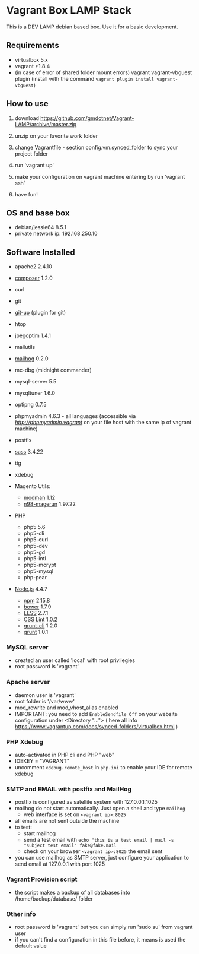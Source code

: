 # Vagrant Box LAMP Stack

This is a DEV LAMP debian based box. Use it for a basic development.

## Requirements

- virtualbox 5.x
- vagrant >1.8.4
- (in case of error of shared folder mount errors) vagrant vagrant-vbguest plugin (install with the command `vagrant plugin install vagrant-vbguest`)

## How to use

1) download https://github.com/gmdotnet/Vagrant-LAMP/archive/master.zip

2) unzip on your favorite work folder

3) change Vagrantfile - section config.vm.synced_folder to sync your project folder

4) run 'vagrant up'

5) make your configuration on vagrant machine entering by run 'vagrant ssh'

6) have fun!

## OS and base box

- debian/jessie64  8.5.1
- private network ip: 192.168.250.10

## Software Installed

- apache2  2.4.10
- [composer](https://getcomposer.org/)  1.2.0
- curl
- git
- [git-up](https://github.com/aanand/git-up/) (plugin for git)
- htop
- jpegoptim 1.4.1
- mailutils
- [mailhog](https://github.com/mailhog/MailHog)  0.2.0
- mc-dbg (midnight commander)
- mysql-server 5.5
- mysqltuner 1.6.0
- optipng 0.7.5
- phpmyadmin 4.6.3 - all languages (accessible via *http://phpmyadmin.vagrant* on your file host with the same ip of vagrant machine)
- postfix
- [sass](http://sass-lang.com/)  3.4.22
- tig
- xdebug

- Magento Utils:
    - [modman](https://github.com/colinmollenhour/modman) 1.12
    - [n98-magerun](https://github.com/netz98/n98-magerun)  1.97.22

- PHP
    - php5  5.6
    - php5-cli
    - php5-curl
    - php5-dev
    - php5-gd
    - php5-intl
    - php5-mcrypt
    - php5-mysql
    - php-pear

- [Node.js](https://nodejs.org/en/) 4.4.7
    - [npm](https://www.npmjs.com/)  2.15.8
    - [bower](https://bower.io/)  1.7.9
    - [LESS](http://lesscss.org/)  2.7.1
    - [CSS Lint](http://csslint.net/)  1.0.2
    - [grunt-cli](http://gruntjs.com/)  1.2.0
    - [grunt](http://gruntjs.com/)  1.0.1

### MySQL server

- created an user called 'local' with root privilegies
- root password is 'vagrant'

### Apache server

- daemon user is 'vagrant'
- root folder is '/var/www'
- mod_rewrite and mod_vhost_alias enabled
- IMPORTANT: you need to add `EnableSendfile Off` on your website configuration under <Directory "..."> </Directory> ( here all info  https://www.vagrantup.com/docs/synced-folders/virtualbox.html )

### PHP Xdebug

- auto-activated in PHP cli and PHP "web"
- IDEKEY = "VAGRANT"
- uncomment `xdebug.remote_host` in `php.ini` to enable your IDE for remote xdebug

### SMTP and EMAIL with postfix and MailHog

- postfix is configured as satellite system with 127.0.0.1:1025
- mailhog do not start automatically. Just open a shell and type `mailhog`
    - web interface is set on `<vagrant ip>:8025`
- all emails are not sent outside the machine
- to test:
    - start mailhog
    - send a test email with `echo "this is a test email | mail -s "subject test email" fake@fake.mail`
    - check on your browser `<vagrant ip>:8025` the email sent
- you can use mailhog as SMTP server, just configure your application to send email at 127.0.0.1 with port 1025

### Vagrant Provision script

- the script makes a backup of all databases into /home/backup/database/ folder

### Other info

- root password is 'vagrant' but you can simply run 'sudo su' from vagrant user
- if you can't find a configuration in this file before, it means is used the default value

